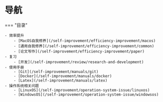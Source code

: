 # 导航

=== "目录" 
         
  
    - 效率提升
        - [MacOS自我修养](/self-improvement/efficiency-improvement/macos)  
        - [通用自我修养](/self-improvement/efficiency-improvement/common)
        - [论文写作](/self-improvement/efficiency-improvement/paper)   
    - 复习
        - [开发](/self-improvement/review/research-and-development)  
    - 使用手册
        - [Git](/self-improvement/manuals/git)  
        - [Docker](/self-improvement/manuals/docker)  
        - [Latex](/self-improvement/manuals/latex)
    - 操作系统相关问题
        - [LinuxOS](/self-improvement/operation-system-issue/linuxos)  
        - [WindowsOS](/self-improvement/operation-system-issue/windowsos)  